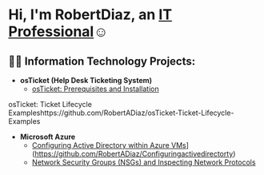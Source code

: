<h1>Hi, I'm RobertDiaz, an <a href="https://linkedin.com/in/robert-diaz-732a37155/">IT Professional</a>☺</h1>

<h2>👨‍💻 Information Technology Projects:</h2>

- <b>osTicket (Help Desk Ticketing System)</b>
  - [osTicket: Prerequisites and Installation](https://github.com/RobertADiaz/osticket-prereqs)

 osTicket: Ticket Lifecycle Exampleshttps://github.com/RobertADiaz/osTicket-Ticket-Lifecycle-Examples
- <b>Microsoft Azure</b>
  - [Configuring  Active Directory within Azure VMs]([https://github.com/RobertDiaz/configure-ad)](https://github.com/RobertADiaz/Configuringactivedirectorty)
  - [Network Security Groups (NSGs) and Inspecting Network Protocols](https://github.com/RobertDiaz/azure-network-protocols)

[linkedin]: https://linkedin.com/in/robert-diaz-732a37155/">
